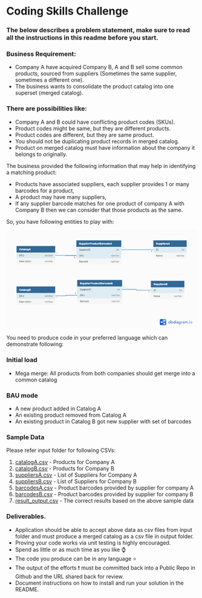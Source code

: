 # Coding Skills Challenge

### The below describes a problem statement, make sure to read all the instructions in this readme before you start.

### Business Requirement:

- Company A have acquired Company B, A and B sell some common products, sourced from suppliers (Sometimes the same supplier, sometimes a different one). 
- The business wants to consolidate the product catalog into one superset (merged catalog). 

### There are possibilities like:

- Company A and B could have conflicting product codes (SKUs).
- Product codes might be same, but they are different products.
- Product codes are different, but they are same product.
- You should not be duplicating product records in merged catalog.
- Product on merged catalog must have information about the company it belongs to originally.  

The business provided the following information that may help in identifying a matching product:
- Products have associated suppliers, each supplier provides 1 or many barcodes for a product, 
- A product may have many suppliers,
- If any supplier barcode matches for one product of company A with Company B then we can consider that those products as the same.

So, you have following entities to play with:

<img src="./entity_diagram.png" width="800px" height="auto">

You need to produce code in your preferred language which can demonstrate following:

### Initial load
- Mega merge: All products from both companies should get merge into a common catalog

### BAU mode
- A new product added in Catalog A
- An existing product removed from Catalog A
- An existing product in Catalog B got new supplier with set of barcodes
 

### Sample Data 
Please refer input folder for following CSVs:
1. [catalogA.csv](src/main/resources/input/catalogA.csv) - Products for Company A
1. [catalogB.csv](src/main/resources/input/catalogB.csv) - Products for Company B
1. [suppliersA.csv](src/main/resources/input/suppliersA.csv) - List of Suppliers for Company A
1. [suppliersB.csv](src/main/resources/input/suppliersB.csv) - List of Suppliers for Company B
1. [barcodesA.csv](src/main/resources/input/barcodesA.csv) - Product barcodes provided by supplier for company A
1. [barcodesB.csv](src/main/resources/input/barcodesB.csv) - Product barcodes provided by supplier for company B
1. [result_output.csv](src/main/resources/output/result_output.csv) - The correct results based on the above sample data


### Deliverables.
- Application should be able to accept above data as csv files from input folder and must produce a merged catalog as a csv file in output folder.
- Proving your code works via unit testing is highly encouraged.
- Spend as little or as much time as you like ⌚
- The code you produce can be in any language ⭐
- The output of the efforts ❗ must be committed back into a Public Repo in Github and the URL shared back for review. 
- Document instructions on how to install and run your solution in the README.

